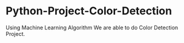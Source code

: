 # Python-Project-Color-Detection
Using Machine Learning Algorithm We are able to do Color Detection Project.
